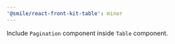 ```yaml
---
'@smile/react-front-kit-table': minor
---
```


Include `Pagination` component inside `Table` component.
